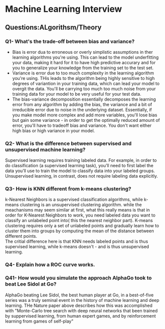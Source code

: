 # Machine Learning Interview

## Questions:ALgorithsm/Theory
### Q1- What's the trade-off between bias and variance?
  - Bias is error dua to erroneous or overly simplistic assumptions in ther learning algorithms you're using. This can lead to the model underfitting your data, making it hard for it to have high predictive accurary and for you to generalize your knowledge from the training set to the test set.
  - Variance is error due to too much complexity in the learning algorithm you're using. THis leads to the algorithm being highly sensitive to high degrees of variantion in your training data, which can lead your model to overgit the data. You'll be carrying too much too much noise from your training data for your model to be very useful for your test data.
  - The bias-variance decomposition essentially decomposes the learning error from any algorithm by adding the bias, the variance and a bit of irreducible error due to noise in the underlying dataset. Essentially, if you make model more complex and add more variables, you'll lose bias but gain some variance - in order to get the optimally reduced amount of error, you'll have to tradeoff bias and variance. You don't want either high bias or high variance in your model.
  
### Q2- What is the difference between supervised and unsupervised machine learning?
Supervised learning requires training labeled data. For example, in order to do classification (a supervised learning task), you’ll need to first label the data you’ll use to train the model to classify data into your labeled groups. Unsupervised learning, in contrast, does not require labeling data explicitly.
### Q3- How is KNN different from k-means clustering?
k-Nearest Neighbors is a supervised classification algorithms, while k-means clustering is an unsupervised clustering algorithm. while the meachanisms may seem similar at first, what this really means is that in order for K-Nearest Neighbors to work, you need labeled data you want to classify an unlabeled point into( this the nearest neighbor part). K-means clustering requires only a set of unlabeled points and gradually learn how to cluster them into groups by computing the mean of the distance between different points.</br>
The critial difference here is that KNN needs labeled points and is thus supervised learning, while k-means doesn't - and is thus unsupervised learning.
### Q4- Explain how a ROC curve works.
### Q41- How would you simulate the approach AlphaGo took to beat Lee Sidol at Go?
AlphaGo beating Lee Sidol, the best human player at Go, in a best-of-five series was a truly seminal event in the history of machine learning and deep learning. THe Nature paper above describes how this was accomplished with "Monte-Carlo tree search with deep neural networks that been trained by suppervised learning, from human expert games, and by reinforcement learning from games of self-play"
